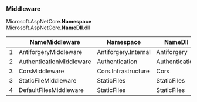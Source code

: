 ### Middleware

Microsoft.AspNetCore.**Namespace**  
Microsoft.AspNetCore.**NameDll**.dll

|  | NameMiddleware           | Namespace            | NameDll        |
|--|--------------------------|----------------------|----------------|
| 1| AntiforgeryMiddleware    | Antiforgery.Internal | Antiforgery    |
| 2| AuthenticationMiddleware | Authentication       | Authentication |
| 3| CorsMiddleware           | Cors.Infrastructure  | Cors           |
| 3| StaticFileMiddleware     | StaticFiles          | StaticFiles    |
| 4| DefaultFilesMiddleware   | StaticFiles          | StaticFiles    |
